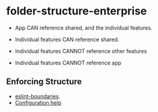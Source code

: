 # folder-structure-enterprise

- App CAN reference shared, and the individual features.
- Individual features CAN reference shared.


- Individual features CANNOT reference other features
- Individual features CANNOT reference app


## Enforcing Structure
- [eslint-boundaries](https://www.npmjs.com/package/eslint-plugin-boundaries).
- [Configuration help](https://youtu.be/xyxrB2Aa7KE?t=932)
